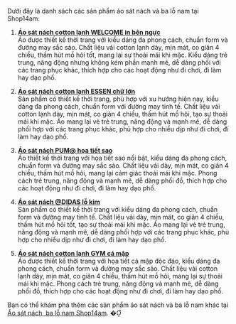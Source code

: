 Dưới đây là danh sách các sản phẩm áo sát nách và ba lỗ nam tại Shop14am:

1. **[Áo sát nách cotton lạnh WELCOME in bên ngực](https://shop14am.com/san-pham/ao-sat-nach-cotton-lanh-welcome-in-ben-nguc/)**  
   Áo được thiết kế thời trang với kiểu dáng đa phong cách, chuẩn form và đường may sắc sảo. Chất liệu vải cotton lạnh dày, mịn mát, co giãn 4 chiều, thấm hút mồ hôi tốt, mang lại sự thoải mái khi mặc. Kiểu dáng trẻ trung, năng động nhưng không kém phần mạnh mẽ, dễ dàng phối với các trang phục khác, thích hợp cho các hoạt động như đi chơi, đi làm hay dạo phố.

2. **[Áo sát nách cotton lạnh ESSEN chữ lớn](https://shop14am.com/san-pham/ao-sat-nach-cotton-lanh-essen-chu-lon/)**  
   Sản phẩm có thiết kế thời trang, phù hợp với xu hướng hiện nay, kiểu dáng đa phong cách, chuẩn form với đường may tinh tế. Chất liệu vải cotton lạnh dày, mịn mát, co giãn 4 chiều, thấm hút mồ hôi, tạo sự thoải mái khi mặc. Áo mang lại vẻ trẻ trung, năng động và mạnh mẽ, dễ dàng phối hợp với các trang phục khác, phù hợp cho nhiều dịp như đi chơi, đi làm hay dạo phố.

3. **[Áo sát nách PUM@ họa tiết sao](https://shop14am.com/san-pham/ao-sat-nach-pum-hoa-tiet-sao/)**  
   Áo thiết kế thời trang với họa tiết sao nổi bật, kiểu dáng đa phong cách, chuẩn form và đường may sắc sảo. Chất liệu vải dày, mịn mát, co giãn 4 chiều, thấm hút mồ hôi, mang lại cảm giác thoải mái khi mặc. Phong cách trẻ trung, năng động và mạnh mẽ, dễ dàng phối đồ, thích hợp cho các hoạt động như đi chơi, đi làm hay dạo phố.

4. **[Áo sát nách @DIDAS lỗ kim](https://shop14am.com/san-pham/ao-sat-nach-didas-lo-kim/)**  
   Sản phẩm có thiết kế thời trang với kiểu dáng đa phong cách, chuẩn form và đường may tinh tế. Chất liệu vải dày, mịn mát, co giãn 4 chiều, thấm hút mồ hôi tốt, tạo sự thoải mái khi mặc. Áo mang lại vẻ trẻ trung, năng động và mạnh mẽ, dễ dàng phối hợp với các trang phục khác, phù hợp cho nhiều dịp như đi chơi, đi làm hay dạo phố.

5. **[Áo sát nách cotton lạnh GYM cá mập](https://shop14am.com/san-pham/ao-sat-nach-cotton-lanh-gym-ca-map/)**  
   Áo được thiết kế thời trang với họa tiết cá mập độc đáo, kiểu dáng đa phong cách, chuẩn form và đường may sắc sảo. Chất liệu vải cotton lạnh dày, mịn mát, co giãn 4 chiều, thấm hút mồ hôi, mang lại sự thoải mái khi mặc. Phong cách trẻ trung, năng động và mạnh mẽ, dễ dàng phối đồ, thích hợp cho các hoạt động như đi chơi, đi làm hay dạo phố.

Bạn có thể khám phá thêm các sản phẩm áo sát nách và ba lỗ nam khác tại [Áo sát nách, ba lỗ nam Shop14am](https://shop14am.com/bmt/do-the-thao-nam/ao-sat-nach-ba-lo/). � 
